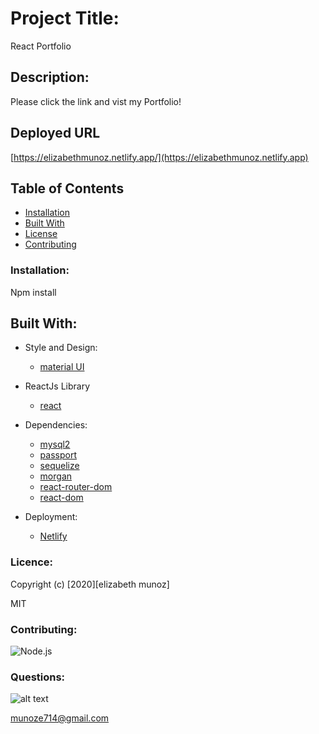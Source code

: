 # Project Title:

React Portfolio

## Description:

Please click the link and vist my Portfolio!

## Deployed URL

[https://elizabethmunoz.netlify.app/](https://elizabethmunoz.netlify.app)

## Table of Contents

- [Installation](#Installation)
- [Built With](#built-with)
- [License](#License)
- [Contributing](#Contributing)

### Installation:

Npm install

## Built With:

- Style and Design:

  - [material UI](https://material-ui.com/)

- ReactJs Library

  - [react](https://www.npmjs.com/package/react)

- Dependencies:

  - [mysql2](https://www.npmjs.com/package/mysql2)
  - [passport](https://www.npmjs.com/package/passport)
  - [sequelize](https://www.npmjs.com/package/sequelize)
  - [morgan](https://www.npmjs.com/package/morgan)
  - [react-router-dom](https://www.npmjs.com/package/react-router-dom)
  - [react-dom](https://www.npmjs.com/package/react-dom)

- Deployment:
  - [Netlify](https://app.netlify.com/)

### Licence:

Copyright (c) [2020][elizabeth munoz]

MIT

### Contributing:

![Node.js](https://img.shields.io/badge/Contributor%20Covenant-v2.0%20adopted-ff69b4.svg)

### Questions:

![alt text](https://avatars0.githubusercontent.com/u/59346164?v=4)

[munoze714@gmail.com
](munoze714@gmail.com)
